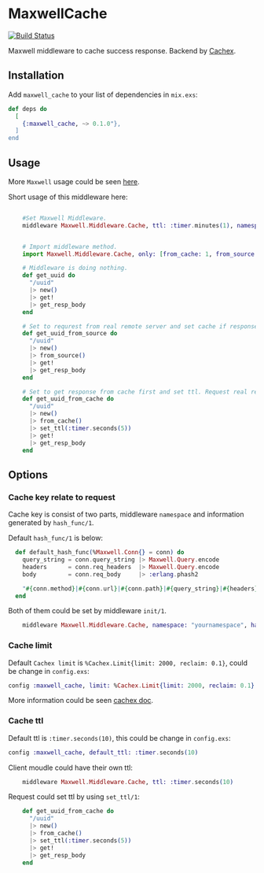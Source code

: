 # MaxwellCache
[![Build Status](https://travis-ci.org/milkwine/maxwell_cache.svg?branch=master)](https://travis-ci.org/milkwine/maxwell_cache)

Maxwell middleware to cache success response. Backend by [Cachex](https://github.com/whitfin/cachex).

## Installation

Add `maxwell_cache` to your list of dependencies in `mix.exs`:

```elixir
def deps do
  [
    {:maxwell_cache, ~> 0.1.0"},
  ]
end
```

## Usage

More `Maxwell` usage could be seen [here](https://github.com/zhongwencool/maxwell).

Short usage of this middleware here:
```elixir

    #Set Maxwell Middleware.
    middleware Maxwell.Middleware.Cache, ttl: :timer.minutes(1), namespace: "httpbin"


    # Import middleware method.
    import Maxwell.Middleware.Cache, only: [from_cache: 1, from_source: 1, set_ttl: 2]

    # Middleware is doing nothing.
    def get_uuid do
      "/uuid"
      |> new()
      |> get!
      |> get_resp_body
    end

    # Set to requrest from real remote server and set cache if response success.
    def get_uuid_from_source do
      "/uuid"
      |> new()
      |> from_source()
      |> get!
      |> get_resp_body
    end

    # Set to get response from cache first and set ttl. Request real remote server if cache not found.
    def get_uuid_from_cache do
      "/uuid"
      |> new()
      |> from_cache()
      |> set_ttl(:timer.seconds(5))
      |> get!
      |> get_resp_body
    end
```

## Options

### Cache key relate to request
Cache key is consist of two parts, middleware `namespace` and information generated by `hash_func/1`.

Default `hash_func/1` is below:
```elixir
  def default_hash_func(%Maxwell.Conn{} = conn) do
    query_string = conn.query_string |> Maxwell.Query.encode
    headers      = conn.req_headers  |> Maxwell.Query.encode
    body         = conn.req_body     |> :erlang.phash2

    "#{conn.method}|#{conn.url}|#{conn.path}|#{query_string}|#{headers}|#{body}"
  end
```

Both of them could be set by middleware `init/1`.

```elixir
    middleware Maxwell.Middleware.Cache, namespace: "yournamespace", hash_func: &your_hash_func/1
```

### Cache limit

Default `Cachex limit` is `%Cachex.Limit{limit: 2000, reclaim: 0.1}`, could be change in `config.exs`:

```elixir
config :maxwell_cache, limit: %Cachex.Limit{limit: 2000, reclaim: 0.1}
```

More information could be seen [cachex doc](https://hexdocs.pm/cachex/readme.html#cache-limits).

### Cache ttl

Default ttl is `:timer.seconds(10)`, this could be change in `config.exs`:

```elixir
config :maxwell_cache, default_ttl: :timer.seconds(10)
```

Client moudle could have their own ttl:
```elixir
    middleware Maxwell.Middleware.Cache, ttl: :timer.seconds(10)
```

Request could set ttl by using `set_ttl/1`:
```elixir
    def get_uuid_from_cache do
      "/uuid"
      |> new()
      |> from_cache()
      |> set_ttl(:timer.seconds(5))
      |> get!
      |> get_resp_body
    end
```
